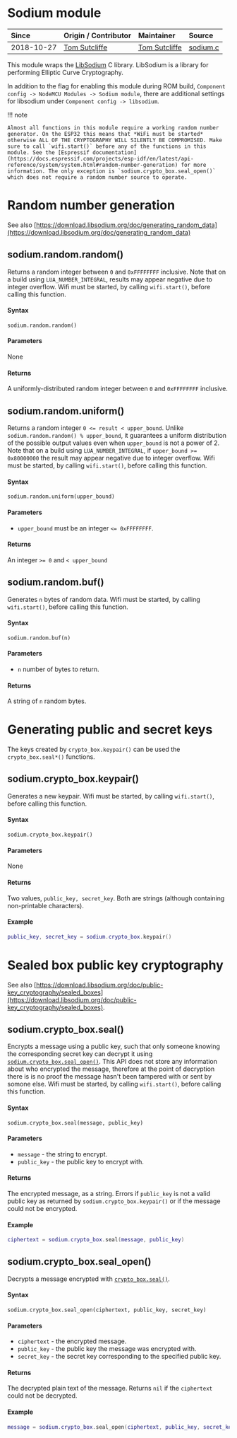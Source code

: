 # Sodium module
| Since  | Origin / Contributor  | Maintainer  | Source  |
| :----- | :-------------------- | :---------- | :------ |
| 2018-10-27 | [Tom Sutcliffe](https://github.com/tomsci) | [Tom Sutcliffe](https://github.com/tomsci) | [sodium.c](../../components/modules/sodium.c)|

This module wraps the [LibSodium](https://libsodium.org/) C library. LibSodium is a library for performing Elliptic Curve Cryptography.

In addition to the flag for enabling this module during ROM build, `Component config -> NodeMCU Modules -> Sodium module`, there are additional settings for libsodium under `Component config -> libsodium`.

!!! note

    Almost all functions in this module require a working random number generator. On the ESP32 this means that *WiFi must be started* otherwise ALL OF THE CRYPTOGRAPHY WILL SILENTLY BE COMPROMISED. Make sure to call `wifi.start()` before any of the functions in this module. See the [Espressif documentation](https://docs.espressif.com/projects/esp-idf/en/latest/api-reference/system/system.html#random-number-generation) for more information. The only exception is `sodium.crypto_box.seal_open()` which does not require a random number source to operate.

# Random number generation
See also [https://download.libsodium.org/doc/generating_random_data](https://download.libsodium.org/doc/generating_random_data)

## sodium.random.random()
Returns a random integer between `0` and `0xFFFFFFFF` inclusive. Note that on a build using `LUA_NUMBER_INTEGRAL`, results may appear negative due to integer overflow. Wifi must be started, by calling `wifi.start()`, before calling this function.

#### Syntax
`sodium.random.random()`

#### Parameters
None

#### Returns
A uniformly-distributed random integer between `0` and `0xFFFFFFFF` inclusive.

## sodium.random.uniform()
Returns a random integer  `0 <= result < upper_bound`. Unlike `sodium.random.random() % upper_bound`, it guarantees a uniform distribution of the possible output values even when `upper_bound` is not a power of 2. Note that on a build using `LUA_NUMBER_INTEGRAL`, if `upper_bound >= 0x80000000` the result may appear negative due to integer overflow. Wifi must be started, by calling `wifi.start()`, before calling this function.

#### Syntax
`sodium.random.uniform(upper_bound)`

#### Parameters
- `upper_bound` must be an integer `<= 0xFFFFFFFF`.

#### Returns
An integer `>= 0` and `< upper_bound`

## sodium.random.buf()
Generates `n` bytes of random data. Wifi must be started, by calling `wifi.start()`, before calling this function.

#### Syntax
`sodium.random.buf(n)`

#### Parameters
- `n` number of bytes to return.

#### Returns
A string of `n` random bytes.

# Generating public and secret keys
The keys created by `crypto_box.keypair()` can be used the `crypto_box.seal*()` functions.

## sodium.crypto_box.keypair()
Generates a new keypair. Wifi must be started, by calling `wifi.start()`, before calling this function.

#### Syntax
`sodium.crypto_box.keypair()`

#### Parameters
None

#### Returns
Two values, `public_key, secret_key`. Both are strings (although containing non-printable characters).

#### Example
```lua
public_key, secret_key = sodium.crypto_box.keypair()
```

# Sealed box public key cryptography
See also [https://download.libsodium.org/doc/public-key_cryptography/sealed_boxes](https://download.libsodium.org/doc/public-key_cryptography/sealed_boxes).

## sodium.crypto_box.seal()
Encrypts a message using a public key, such that only someone knowing the corresponding secret key can decrypt it using [`sodium.crypto_box.seal_open()`](#sodiumcryptoboxsealopen). This API does not store any information about who encrypted the message, therefore at the point of decryption there is is no proof the message hasn't been tampered with or sent by somone else. Wifi must be started, by calling `wifi.start()`, before calling this function.

#### Syntax
`sodium.crypto_box.seal(message, public_key)`

#### Parameters
- `message` - the string to encrypt.
- `public_key` - the public key to encrypt with.

#### Returns
The encrypted message, as a string. Errors if `public_key` is not a valid public key as returned by `sodium.crypto_box.keypair()` or if the message could not be encrypted.

#### Example
```lua
ciphertext = sodium.crypto_box.seal(message, public_key)
```

## sodium.crypto_box.seal_open()
Decrypts a message encrypted with [`crypto_box.seal()`](#sodiumcryptoboxseal).

#### Syntax
`sodium.crypto_box.seal_open(ciphertext, public_key, secret_key)`

#### Parameters
- `ciphertext` - the encrypted message.
- `public_key` - the public key the message was encrypted with.
- `secret_key` - the secret key corresponding to the specified public key.

#### Returns
The decrypted plain text of the message. Returns `nil` if the `ciphertext` could not be decrypted.

#### Example
```lua
message = sodium.crypto_box.seal_open(ciphertext, public_key, secret_key)
```
